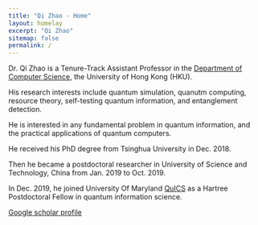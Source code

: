 ```yaml
---
title: "Qi Zhao - Home"
layout: homelay
excerpt: "Qi Zhao"
sitemap: false
permalink: /
---
```

Dr. Qi Zhao is a Tenure-Track Assistant Professor in the [Department of Computer Science](https://www.cs.hku.hk/), the University of Hong Kong (HKU). 

His research interests include quantum simulation, quanutm computing, resource theory, self-testing quantum information, and entanglement detection.

He is interested in any fundamental problem in quantum information, and the practical applications of quantum computers.

He received his PhD degree from Tsinghua University in Dec. 2018.

Then he became a postdoctoral researcher in University of Science and Technology, China from Jan. 2019 to Oct. 2019.

In Dec. 2019, he joined University Of Maryland [QuICS](https://quics.umd.edu) as a Hartree Postdoctoral Fellow in quantum information science.

[Google scholar profile](https://scholar.google.com/citations?user=VVQuTDMAAAAJ&hl=zh-CN&authuser=1)

